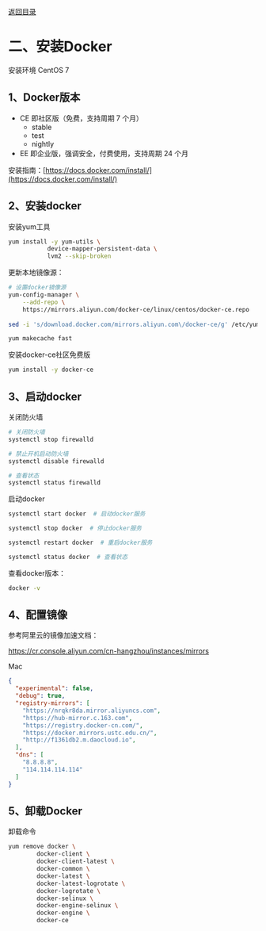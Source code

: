 [返回目录](/blog/docker/index)

# 二、安装Docker

安装环境 CentOS 7

## 1、Docker版本

- CE 即社区版（免费，支持周期 7 个月）
    - stable
    - test
    - nightly
- EE 即企业版，强调安全，付费使用，支持周期 24 个月

安装指南：[https://docs.docker.com/install/](https://docs.docker.com/install/)


## 2、安装docker

安装yum工具

```bash
yum install -y yum-utils \
           device-mapper-persistent-data \
           lvm2 --skip-broken
```

更新本地镜像源：

```bash
# 设置docker镜像源
yum-config-manager \
    --add-repo \
    https://mirrors.aliyun.com/docker-ce/linux/centos/docker-ce.repo
    
sed -i 's/download.docker.com/mirrors.aliyun.com\/docker-ce/g' /etc/yum.repos.d/docker-ce.repo

yum makecache fast
```

安装docker-ce社区免费版

```bash
yum install -y docker-ce
```

## 3、启动docker

关闭防火墙

```bash
# 关闭防火墙
systemctl stop firewalld

# 禁止开机启动防火墙
systemctl disable firewalld

# 查看状态
systemctl status firewalld
```

启动docker

```bash
systemctl start docker  # 启动docker服务

systemctl stop docker  # 停止docker服务

systemctl restart docker  # 重启docker服务

systemctl status docker  # 查看状态
```

查看docker版本：

```bash
docker -v
```

## 4、配置镜像

参考阿里云的镜像加速文档：

https://cr.console.aliyun.com/cn-hangzhou/instances/mirrors

Mac 

```json
{
  "experimental": false,
  "debug": true,
  "registry-mirrors": [
    "https://nrqkr8da.mirror.aliyuncs.com",
    "https://hub-mirror.c.163.com",
    "https://registry.docker-cn.com/",
    "https://docker.mirrors.ustc.edu.cn/",
    "http://f1361db2.m.daocloud.io",
  ],
  "dns": [
    "8.8.8.8",
    "114.114.114.114"
  ]
}
```
## 5、卸载Docker

卸载命令

```bash
yum remove docker \
        docker-client \
        docker-client-latest \
        docker-common \
        docker-latest \
        docker-latest-logrotate \
        docker-logrotate \
        docker-selinux \
        docker-engine-selinux \
        docker-engine \
        docker-ce
```
